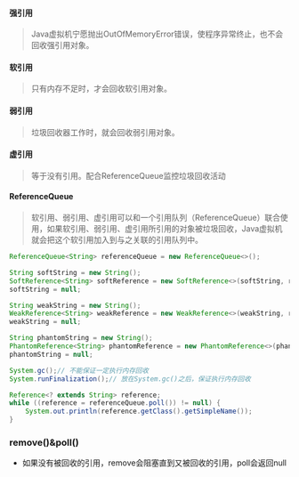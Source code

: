 #### 强引用
> Java虚拟机宁愿抛出OutOfMemoryError错误，使程序异常终止，也不会回收强引用对象。

#### 软引用
> 只有内存不足时，才会回收软引用对象。

#### 弱引用
> 垃圾回收器工作时，就会回收弱引用对象。

#### 虚引用
> 等于没有引用。配合ReferenceQueue监控垃圾回收活动

#### ReferenceQueue
> 软引用、弱引用、虚引用可以和一个引用队列（ReferenceQueue）联合使用，如果软引用、弱引用、虚引用所引用的对象被垃圾回收，Java虚拟机就会把这个软引用加入到与之关联的引用队列中。

```java
ReferenceQueue<String> referenceQueue = new ReferenceQueue<>();

String softString = new String();
SoftReference<String> softReference = new SoftReference<>(softString, referenceQueue);
softString = null;

String weakString = new String();
WeakReference<String> weakReference = new WeakReference<>(weakString, referenceQueue);
weakString = null;

String phantomString = new String();
PhantomReference<String> phantomReference = new PhantomReference<>(phantomString, referenceQueue);
phantomString = null;

System.gc();// 不能保证一定执行内存回收
System.runFinalization();// 放在System.gc()之后，保证执行内存回收

Reference<? extends String> reference;
while ((reference = referenceQueue.poll()) != null) {
    System.out.println(reference.getClass().getSimpleName());
}
```

### remove()&poll()
* 如果没有被回收的引用，remove会阻塞直到又被回收的引用，poll会返回null